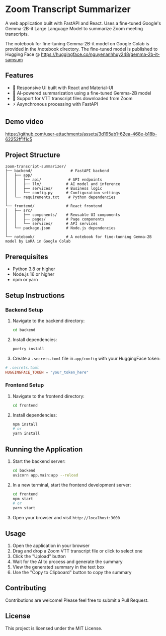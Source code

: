 # Zoom Transcript Summarizer

A web application built with FastAPI and React. Uses a fine-tuned Google's Gemma-2B-it Large Language Model to summarize Zoom meeting transcripts.

The notebook for fine-tuning Gemma-2B-it model on Google Colab is provided in the /notebook directory. The fine-tuned model is published to Hugging Face @ https://huggingface.co/nguyenanhhuy248/gemma-2b-it-samsum

## Features

- 🚀 Responsive UI built with React and Material-UI
- 🤖 AI-powered summarization using a fine-tuned Gemma-2B model
- 📝 Support for VTT transcript files downloaded from Zoom
- ⚡ Asynchronous processing with FastAPI

## Demo video

https://github.com/user-attachments/assets/3d195ab1-62ea-468e-b18b-62252ff1f1c5

## Project Structure

```
zoom-transcript-summarizer/
├── backend/                 # FastAPI backend
│   ├── app/
│   │   ├── api/            # API endpoints
│   │   ├── llm/           # AI model and inference
│   │   ├── services/      # Business logic
│   │   └── config.py      # Configuration settings
│   └── requirements.txt    # Python dependencies
│
└── frontend/              # React frontend
│   ├── src/
│   │   ├── components/    # Reusable UI components
│   │   ├── pages/         # Page components
│   │   └── services/      # API services
│   └── package.json       # Node.js dependencies
│
└── notebook/              # A notebook for fine-tunning Gemma-2B model by LoRA in Google Colab
```

## Prerequisites

- Python 3.8 or higher
- Node.js 16 or higher
- npm or yarn

## Setup Instructions

### Backend Setup

1. Navigate to the backend directory:

   ```bash
   cd backend
   ```

2. Install dependencies:

   ```bash
   poetry install
   ```

3. Create a `.secrets.toml` file in `app/config` with your HuggingFace token:

```toml
# .secrets.toml
HUGGINGFACE_TOKEN = "your_token_here"
```

### Frontend Setup

1. Navigate to the frontend directory:

   ```bash
   cd frontend
   ```

2. Install dependencies:
   ```bash
   npm install
   # or
   yarn install
   ```

## Running the Application

1. Start the backend server:

   ```bash
   cd backend
   uvicorn app.main:app --reload
   ```

2. In a new terminal, start the frontend development server:

   ```bash
   cd frontend
   npm start
   # or
   yarn start
   ```

3. Open your browser and visit `http://localhost:3000`

## Usage

1. Open the application in your browser
2. Drag and drop a Zoom VTT transcript file or click to select one
3. Click the "Upload" button
4. Wait for the AI to process and generate the summary
5. View the generated summary in the text box
6. Use the "Copy to Clipboard" button to copy the summary

## Contributing

Contributions are welcome! Please feel free to submit a Pull Request.

## License

This project is licensed under the MIT License.
